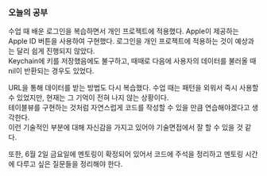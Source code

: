 ### 오늘의 공부

수업 때 배운 로그인을 복습하면서 개인 프로젝트에 적용했다. Apple이 제공하는 Apple ID 버튼을 사용하여 구현했다. 로그인을 개인 프로젝트에 적용하는 것이 예상과는 달리 쉽게 진행되지 않았다.<br>
Keychain에 키를 저장했음에도 불구하고, 때때로 다음에 사용자의 데이터를 불러올 때 nil이 반환되는 경우도 있었다. <br>

URL을 통해 데이터를 받는 방법도 다시 복습했다. 수업 때는 패턴을 외워서 즉시 사용할 수 있었지만, 현재는 그 기억이 전혀 나지 않는 상황이다.<br>
테이블뷰를 구현하는 것처럼 자연스럽게 코드를 작성할 수 있을 만큼 연습해야겠다고 생각한다.<br>
이런 기술적인 부분에 대해 자신감을 가지고 있어야 기술면접에서 잘 할 수 있을 것 같다.<br>

또한, 6월 2일 금요일에 멘토링이 확정되어 있어서 코드에 주석을 정리하고 멘토링 시간에 다루고 싶은 질문들을 정리해야 한다.<br>

